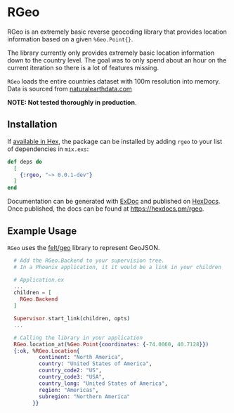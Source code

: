 # RGeo

RGeo is an extremely basic reverse geocoding library that provides location information based on a given `%Geo.Point{}`.

The library currently only provides extremely basic location information down to the country level. The goal was to only spend about an hour on the current iteration so there is a lot of features missing.

`RGeo` loads the entire countries dataset with 100m resolution into memory. Data is sourced from [naturalearthdata.com](https://www.naturalearthdata.com/)

**NOTE: Not tested thoroughly in production**.

## Installation

If [available in Hex](https://hex.pm/docs/publish), the package can be installed
by adding `rgeo` to your list of dependencies in `mix.exs`:

```elixir
def deps do
  [
    {:rgeo, "~> 0.0.1-dev"}
  ]
end
```

Documentation can be generated with [ExDoc](https://github.com/elixir-lang/ex_doc)
and published on [HexDocs](https://hexdocs.pm). Once published, the docs can
be found at <https://hexdocs.pm/rgeo>.

## Example Usage

`RGeo` uses the [felt/geo](https://github.com/felt/geo) library to represent GeoJSON.

```Elixir
  # Add the RGeo.Backend to your supervision tree.
  # In a Phoenix application, it it would be a link in your children

  # Application.ex
  ...
  children = [
    RGeo.Backend
  ]

  Supervisor.start_link(children, opts)
  ...
```

```Elixir
  # Calling the library in your application
  RGeo.location_at(%Geo.Point{coordinates: {-74.0060, 40.7128}})
  {:ok, %RGeo.Location{
          continent: "North America",
          country: "United States of America",
          country_code2: "US",
          country_code3: "USA",
          country_long: "United States of America",
          region: "Americas",
          subregion: "Northern America"
        }}

```
